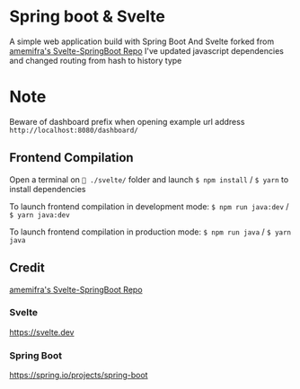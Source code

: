 # Spring boot & Svelte

A simple web application build with Spring Boot And Svelte forked from [amemifra's Svelte-SpringBoot Repo](https://github.com/amemifra/svelte-springboot)
I've updated javascript dependencies and changed routing from hash to history type

# Note 
Beware of dashboard prefix when opening example url address `http://localhost:8080/dashboard/`

## Frontend Compilation

Open a terminal on `📂 ./svelte/` folder 
and launch `$ npm install` / `$ yarn`
to install dependencies

To launch frontend compilation in development mode:
`$ npm run java:dev` / `$ yarn java:dev`

To launch frontend compilation in production mode:
`$ npm run java` / `$ yarn java`

## Credit

[amemifra's Svelte-SpringBoot Repo](https://github.com/amemifra/svelte-springboot)

### Svelte

https://svelte.dev

### Spring Boot

https://spring.io/projects/spring-boot
